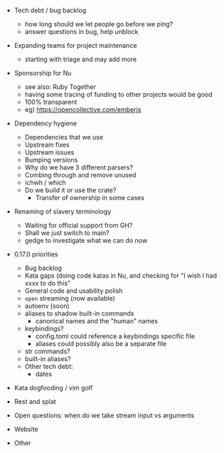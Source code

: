 * Tech debt / bug backlog
  * how long should we let people go before we ping?
  * answer questions in bug, help unblock

* Expanding teams for project maintenance
  * starting with triage and may add more

* Sponsorship for Nu
  * see also: Ruby Together
  * having some tracing of funding to other projects would be good
  * 100% transparent
  * eg) https://opencollective.com/emberjs

* Dependency hygiene
  * Dependencies that we use
  * Upstream fixes
  * Upstream issues
  * Bumping versions
  * Why do we have 3 different parsers?
  * Combing through and remove unused
  * ichwh / which
  * Do we build it or use the crate?
    * Transfer of ownership in some cases

* Renaming of slavery terminology
  * Waiting for official support from GH?
  * Shall we just switch to main?
  * gedge to investigate what we can do now

* 0.17.0 priorities
  * Bug backlog
  * Kata gaps (doing code katas in Nu, and checking for "I wish I had xxxx to do this"
  * General code and usability polish
  * `open` streaming (now available)
  * autoenv (soon)
  * aliases to shadow built-in commands
    * canonical names and the "human" names
  * keybindings?
    * config.toml could reference a keybindings specific file
    * aliases could possibly also be a separate file
  * str commands?
  * built-in aliases?
  * Other tech debt:
    * dates

* Kata dogfooding / vim golf

* Rest and splat

* Open questions: when do we take stream input vs arguments

* Website

* Other
